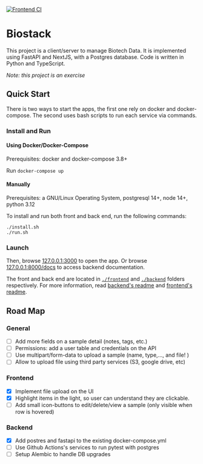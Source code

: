 
[![Frontend CI](https://github.com/berdal84/biostack/actions/workflows/node.js.yml/badge.svg)](https://github.com/berdal84/biostack/actions/workflows/node.js.yml)

# Biostack

This project is a client/server to manage Biotech Data. It is implemented using FastAPI and NextJS, with a Postgres database.
Code is written in Python and TypeScript.

_Note: this project is an exercise_

## Quick Start

There is two ways to start the apps, the first one rely on docker and docker-compose. The second uses bash scripts to run each service via commands.

### Install and Run
#### Using Docker/Docker-Compose

Prerequisites: docker and docker-compose 3.8+

Run `docker-compose up`

#### Manually

Prerequisites: a GNU/Linux Operating System, postgresql 14+, node 14+, python 3.12

To install and run both front and back end, run the following commands:

```
./install.sh
./run.sh
```

### Launch

Then, browse [127.0.0.1:3000](http://127.0.0.1:3000) to open the app.
Or browse [127.0.0.1:8000/docs](http://127.0.0.1:8000/docs) to access backend documentation.

The front and back end are located in [`./frontend`](./frontend) and [`./backend`](./backend) folders respectively.
For more information, read [backend's readme](./backend/README.md) and [frontend's readme](./frontend/README.md).

## Road Map

### General
- [ ] Add more fields on a sample detail (notes, tags, etc.)
- [ ] Permissions: add a user table and credentials on the API
- [ ] Use multipart/form-data to upload a sample (name, type,..., and file! )
- [ ] Allow to upload file using third party services (S3, google drive, etc)

### Frontend
- [x] Implement file upload on the UI
- [x] Highlight items in the light, so user can understand they are clickable.
- [ ] Add small icon-buttons to edit/delete/view a sample (only visible when row is hovered)

### Backend
- [x] Add postres and fastapi to the existing docker-compose.yml
- [ ] Use Github Actions's services to run pytest with postgres
- [ ] Setup Alembic to handle DB upgrades
